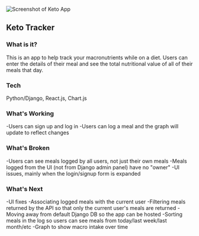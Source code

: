 ![Screenshot of Keto App](https://lh3.googleusercontent.com/WFOL2MTroUpAXVUUK9HzLF1Taf2_v-enJVqh_VAMmCxNO6V5_I6rYajq0q_MKDhMPG1ijJjM1wjIjis5yGPfcCSfxAu6lGR5tIUaB2ErP2Vc3tzb5PCxyt-439m_r-0X9rnMOo_VJk5FyLwqv6ve6BaQXuSOZjwJtFYL13Yp8dlgPk6gtVb5psmzEXiPAi7G9rIsMLzRZICbSzYim4nUQtOwFgAxVNhcj4m5_rYcWqsJeH9-F7xA4uUySgfO55Og_KVbNqMGYNKbMlDE5GzCaGKFLiuxY3fLFoCyiPaZZol8pSjnPN8qnHOPsJSonFTU7g65_U42wLnavm4Ju3dAd77TVXYHEjGvrj7zTIbYEusVBzWp6DlQZ4v6lGphaG--mRLtsr6ctsnKSd-RJSmgJ8ljH5QIntJ8d5AYge0cFAPE_nItKLoUonW5oYUyGPi8C4tEhzN3EG2Tm8yVLHljEo6TiWXtVpNkF8jCKmtYZK9uX6kK460SY0GMfybkVoTrsjueWpEslm_8yJz54YID_iLak1X3bR54aKbX9QgxtA0rG4iigf4FxhOgPuoPScDJQYtnw2z6krb5nRdb8NmbQi123QuphLTME1D4IE3aQLJjQreLu8G6KzIrt6_BEYb0wDvg3BzajfuiX-krpgUHeCmQRx5B5XE=w2274-h1166-no)
## Keto Tracker

### What is it?
This is an app to help track your macronutrients while on a diet. Users can enter the details of their meal and see the total nutritional value of all of their meals that day.

### Tech
Python/Django, React.js, Chart.js

### What's Working
-Users can sign up and log in
-Users can log a meal and the graph will update to reflect changes

### What's Broken
-Users can see meals logged by all users, not just their own meals
-Meals logged from the UI (not from Django admin panel) have no "owner"
-UI issues, mainly when the login/signup form is expanded

### What's Next
-UI fixes
-Associating logged meals with the current user
-Filtering meals returned by the API so that only the current user's meals are returned
-Moving away from default Django DB so the app can be hosted
-Sorting meals in the log so users can see meals from today/last week/last month/etc
-Graph to show macro intake over time